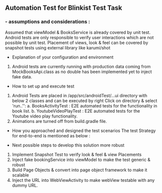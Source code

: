 <h2>Automation Test for Blinkist Test Task</h2>

<h3>- assumptions and considerations :</h3>
Assumed that viewModel & BooksService is already covered by unit test.
Android tests are only responsible to verify user interactions which are not possible by unit test.
Placement of views, look & feel can be covered by snapshot tests using external library like karumi/shot


- Explanation of your configuration and environment
1. Android tests are currently running with production data coming from  MockBooksApi.class as no double has been
 implemented yet to inject fake data.

- How to set up and execute test
1. Android Tests are placed in /app/src/androidTest/...ui directory with below 2 classes and can be executed by right Click on directory & select
 'run..'':
    a. BooksActivityTest : E2E automated tests for the functionality in book list.
    b. YoutubeVideoPlayTest : E2E automated tests for the Youtube video play functionality.
2. Animations are turned off from build.gradle file.

- How you approached and designed the test scenarios
The test Strategy for end-to-end is mentioned as below :


- Next possible steps to develop this solution more robust
1.  Implement Snapshot Test to verify look & feel & view Placements
2.  Inject fake bookingService into viewModel to make the test generic & robust
3.  Build Page Objects & convert into page object framework to make it scalable
4.  Inject the URL into WebViewActivity to make webView testable with any dummy URL.


